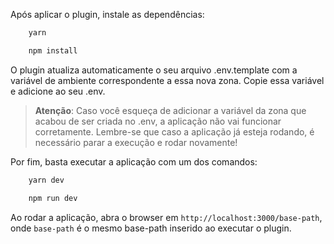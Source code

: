 Após aplicar o plugin, instale as dependências:


```bash
    yarn
```

```bash
    npm install
```

O plugin atualiza automaticamente o seu arquivo .env.template com a variável de ambiente correspondente a essa nova zona. Copie essa variável e adicione ao seu .env. 


> **Atenção**: Caso você esqueça de adicionar a variável da zona que acabou de ser criada no .env, a aplicação não vai funcionar corretamente. Lembre-se que caso a aplicação já esteja rodando, é necessário parar a execução e rodar novamente!


Por fim, basta executar a aplicação com um dos comandos:

```bash
    yarn dev
```

```bash
    npm run dev
```

Ao rodar a aplicação, abra o browser em `http://localhost:3000/base-path`, onde `base-path` é o mesmo base-path inserido ao executar o plugin.